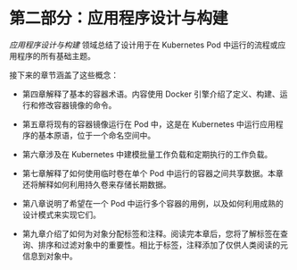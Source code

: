 # 第二部分：应用程序设计与构建

*应用程序设计与构建* 领域总结了设计用于在 Kubernetes Pod 中运行的流程或应用程序的所有基础主题。

接下来的章节涵盖了这些概念：

+   第四章解释了基本的容器术语。内容使用 Docker 引擎介绍了定义、构建、运行和修改容器镜像的命令。

+   第五章将现有的容器镜像运行在 Pod 中，这是在 Kubernetes 中运行应用程序的基本原语，位于一个命名空间中。

+   第六章涉及在 Kubernetes 中建模批量工作负载和定期执行的工作负载。

+   第七章解释了如何使用临时卷在单个 Pod 中运行的容器之间共享数据。本章还将解释如何利用持久卷来存储长期数据。

+   第八章说明了希望在一个 Pod 中运行多个容器的用例，以及如何利用成熟的设计模式来实现它们。

+   第九章介绍了如何为对象分配标签和注释。阅读完本章后，您将了解标签在查询、排序和过滤对象中的重要性。相比于标签，注释添加了仅供人类阅读的元信息到对象中。

